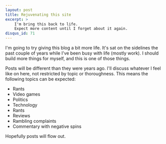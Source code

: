 ```yaml
---
layout: post
title: Rejuvenating this site
excerpt: >
    I'm bring this back to life.
    Expect more content until I forget about it again.
disqus_id: 71
---
```

I'm going to try giving this blog a bit more life.
It's sat on the sidelines the past couple of years while I've been busy with life (mostly work).
I should build more things for myself, and this is one of those things.

Posts will be different than they were years ago.
I'll discuss whatever I feel like on here, not restricted by topic or thoroughness.
This means the following topics can be expected:

* Rants
* Video games
* Politics
* Technology
* Rants
* Reviews
* Rambling complaints
* Commentary with negative spins

Hopefully posts will flow out.